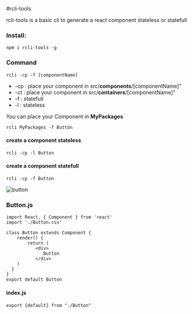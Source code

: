 #rcli-tools

rcli-tools is a basic cli to generate a react component stateless or statefull

### Install:
`npm i rcli-tools -g`

### Command 
`rcli -cp -f [componentName]`

* -cp : place your component in src/**components**/[componentName]"
* -ct : place your component in src/**containers**/[componentName]"
* -f : statefull
* -l : stateless

You can place your Component in **MyPackages**

`rcli MyPackages -f Button`

#### create a component stateless 
`rcli -cp -l Button`

#### create a component statefull 
`rcli -cp -f Button`

![button](https://github.com/babakoto/rcli-tools/blob/master/button.PNG)

### Button.js 
    import React, { Component } from 'react'
    import './Button.css'
    
    class Button extends Component {
        render() {
            return (
               <div>
                  Button
               </div>
        )
      }
    }
    export default Button
    

#### index.js
    export {default} from "./Button"
 
 
